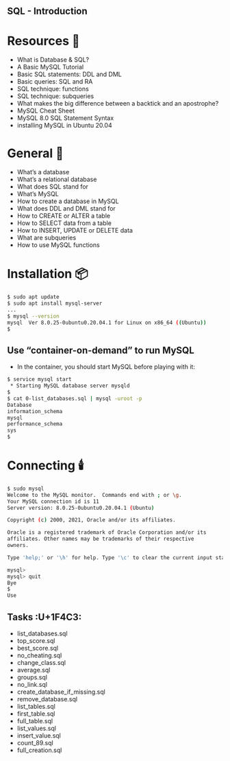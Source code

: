 ## SQL - Introduction
# Resources :scroll:
* What is Database & SQL?
* A Basic MySQL Tutorial
* Basic SQL statements: DDL and DML
* Basic queries: SQL and RA
* SQL technique: functions
* SQL technique: subqueries
* What makes the big difference between a backtick and an apostrophe?
* MySQL Cheat Sheet
* MySQL 8.0 SQL Statement Syntax
* installing MySQL in Ubuntu 20.04
#
# General :scroll:
* What’s a database
* What’s a relational database
* What does SQL stand for
* What’s MySQL
* How to create a database in MySQL
* What does DDL and DML stand for
* How to CREATE or ALTER a table
* How to SELECT data from a table
* How to INSERT, UPDATE or DELETE data
* What are subqueries
* How to use MySQL functions
#
# Installation :package:
```bash
$ sudo apt update
$ sudo apt install mysql-server
...
$ mysql --version
mysql  Ver 8.0.25-0ubuntu0.20.04.1 for Linux on x86_64 ((Ubuntu))
$
```
## Use “container-on-demand” to run MySQL
* In the container, you should start MySQL before playing with it:
```bash
$ service mysql start                                                   
 * Starting MySQL database server mysqld 
$
$ cat 0-list_databases.sql | mysql -uroot -p                               
Database                                                                                   
information_schema                                                                         
mysql                                                                                      
performance_schema                                                                         
sys                      
$
```
# Connecting :candle:
```bash
$ sudo mysql
Welcome to the MySQL monitor.  Commands end with ; or \g.
Your MySQL connection id is 11
Server version: 8.0.25-0ubuntu0.20.04.1 (Ubuntu)

Copyright (c) 2000, 2021, Oracle and/or its affiliates.

Oracle is a registered trademark of Oracle Corporation and/or its
affiliates. Other names may be trademarks of their respective
owners.

Type 'help;' or '\h' for help. Type '\c' to clear the current input statement.

mysql>
mysql> quit
Bye
$
Use 
```
## Tasks :U+1F4C3:
* list_databases.sql
* top_score.sql
* best_score.sql
* no_cheating.sql
* change_class.sql
* average.sql
* groups.sql
* no_link.sql
* create_database_if_missing.sql
* remove_database.sql
* list_tables.sql
* first_table.sql
* full_table.sql
* list_values.sql
* insert_value.sql
* count_89.sql
* full_creation.sql
